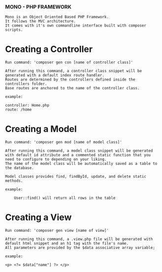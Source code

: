 ### MONO - PHP FRAMEWORK

    Mono is an Object Oriented Based PHP Framework.
    It follows the MVC architecture.
    It comes with it's own commandline interface built with composer scripts.

# Creating a Controller

    Run command: 'composer gen con [name of controller class]'

    After running this command, a controller class snippet will be generated with a default index route handler.
    Routes are determined by the controllers defined inside the controllers folder.
    Base routes are anchored to the name of the controller class.

    example:

    controller: Home.php
    route: /home

# Creating a Model

    Run command: 'composer gen mod [name of model class]'

    After running this command, a model class snippet will be generated with default id attribute and a commented static function that you need to configure to depending on your liking.
    The name of the model class will be automatically saved as a table to the database.

    Model classes provides find, findById, update, and delete static methods.

    example:

        User::find() will return all rows in the table

# Creating a View

    Run command: 'composer gen view [name of view]'

    After running this command, a .view.php file will be generated with default html snippet and an h1 tag with the file's name.
    All parameters are provided by the $data associative array variable;

    example:

    <p> <?= $data["name"] ?> </p>
